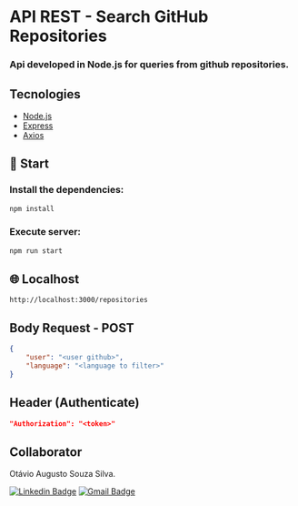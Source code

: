 # API REST - Search GitHub Repositories
### Api developed in Node.js for queries from github repositories.

## Tecnologies
- [Node.js](https://nodejs.org/en/)
- [Express](http://expressjs.com/)
- [Axios](https://axios-http.com/)

## 🚀 Start
### Install the dependencies:
```bash
npm install
```

### Execute server:
```bash
npm run start
```

## 🌐 Localhost
```
http://localhost:3000/repositories
```

## Body Request - POST
```JSON
{
    "user": "<user github>",
    "language": "<language to filter>"
}
```

## Header (Authenticate)
```JSON
"Authorization": "<token>"
```

## Collaborator

Otávio Augusto Souza Silva.

[![Linkedin Badge](https://img.shields.io/badge/-LinkedIn-blue?style=flat-square&logo=Linkedin&logoColor=white&link=https://www.linkedin.com/in/otaviosilva22/)](https://www.linkedin.com/in/otaviosilva22/)
[![Gmail Badge](https://img.shields.io/badge/-Gmail-c14438?style=flat-square&logo=Gmail&logoColor=white&link=mailto:otavio.ssilva22@gmail.com)](mailto:otavio.ssilva22@gmail.com)